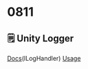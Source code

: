# 0811

## 🗒️ Unity Logger

[Docs](https://docs.unity3d.com/kr/530/ScriptReference/ILogHandler.html)(ILogHandler) [Usage](https://drehzr.tistory.com/227)